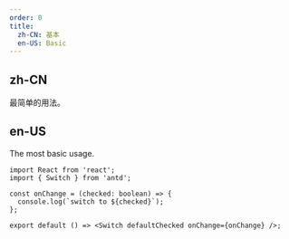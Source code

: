 ```yaml
---
order: 0
title:
  zh-CN: 基本
  en-US: Basic
---
```


## zh-CN

最简单的用法。

## en-US

The most basic usage.

```tsx
import React from 'react';
import { Switch } from 'antd';

const onChange = (checked: boolean) => {
  console.log(`switch to ${checked}`);
};

export default () => <Switch defaultChecked onChange={onChange} />;
```

<style>
.code-box-demo .ant-switch {
  margin-bottom: 8px;
}
</style>
